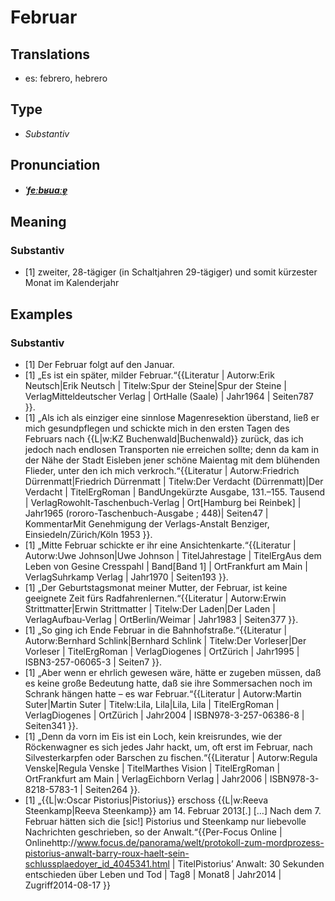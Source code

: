 # Februar
## Translations
- es: febrero, hebrero
## Type
- _Substantiv_
## Pronunciation
- **_[ˈfeːbʁuaːɐ̯](https://commons.wikimedia.org/wiki/File:De-Februar.ogg)_**
## Meaning
### Substantiv
- [1] zweiter, 28-tägiger (in Schaltjahren 29-tägiger) und somit kürzester Monat im Kalenderjahr
## Examples
### Substantiv
- [1] Der Februar folgt auf den Januar.
- [1] „Es ist ein später, milder Februar.“<ref>{{Literatur | Autorw:Erik Neutsch|Erik Neutsch | Titelw:Spur der Steine|Spur der Steine | VerlagMitteldeutscher Verlag | OrtHalle (Saale) | Jahr1964 | Seiten787 }}.</ref>
- [1] „Als ich als einziger eine sinnlose Magenresektion überstand, ließ er mich gesundpflegen und schickte mich in den ersten Tagen des Februars nach {{L|w:KZ Buchenwald|Buchenwald}} zurück, das ich jedoch nach endlosen Transporten nie erreichen sollte; denn da kam in der Nähe der Stadt Eisleben jener schöne Maientag mit dem blühenden Flieder, unter den ich mich verkroch.“<ref>{{Literatur | Autorw:Friedrich Dürrenmatt|Friedrich Dürrenmatt | Titelw:Der Verdacht (Dürrenmatt)|Der Verdacht | TitelErgRoman | BandUngekürzte Ausgabe, 131.–155. Tausend | VerlagRowohlt-Taschenbuch-Verlag | Ort[Hamburg bei Reinbek] | Jahr1965 (rororo-Taschenbuch-Ausgabe ; 448)| Seiten47 | KommentarMit Genehmigung der Verlags-Anstalt Benziger, Einsiedeln/Zürich/Köln 1953 }}.</ref>
- [1] „Mitte Februar schickte er ihr eine Ansichtenkarte.“<ref>{{Literatur | Autorw:Uwe Johnson|Uwe Johnson | TitelJahrestage | TitelErgAus dem Leben von Gesine Cresspahl | Band[Band 1] | OrtFrankfurt am Main | VerlagSuhrkamp Verlag | Jahr1970 | Seiten193 }}.</ref>
- [1] „Der Geburtstagsmonat meiner Mutter, der Februar, ist keine geeignete Zeit fürs Radfahrenlernen.“<ref>{{Literatur | Autorw:Erwin Strittmatter|Erwin Strittmatter | Titelw:Der Laden|Der Laden | VerlagAufbau-Verlag | OrtBerlin/Weimar | Jahr1983 | Seiten377 }}.</ref>
- [1] „So ging ich Ende Februar in die Bahnhofstraße.“<ref>{{Literatur | Autorw:Bernhard Schlink|Bernhard Schlink | Titelw:Der Vorleser|Der Vorleser | TitelErgRoman | VerlagDiogenes | OrtZürich | Jahr1995 | ISBN3-257-06065-3 | Seiten7 }}.</ref>
- [1] „Aber wenn er ehrlich gewesen wäre, hätte er zugeben müssen, daß es keine große Bedeutung hatte, daß sie ihre Sommersachen noch im Schrank hängen hatte – es war Februar.“<ref>{{Literatur | Autorw:Martin Suter|Martin Suter | Titelw:Lila, Lila|Lila, Lila | TitelErgRoman | VerlagDiogenes | OrtZürich | Jahr2004 | ISBN978-3-257-06386-8 | Seiten341 }}.</ref>
- [1] „Denn da vorn im Eis ist ein Loch, kein kreisrundes, wie der Röckenwagner es sich jedes Jahr hackt, um, oft erst im Februar, nach Silvesterkarpfen oder Barschen zu fischen.“<ref>{{Literatur | Autorw:Regula Venske|Regula Venske | TitelMarthes Vision | TitelErgRoman | OrtFrankfurt am Main | VerlagEichborn Verlag | Jahr2006 | ISBN978-3-8218-5783-1 | Seiten264 }}.</ref>
- [1] „{{L|w:Oscar Pistorius|Pistorius}} erschoss {{L|w:Reeva Steenkamp|Reeva Steenkamp}} am 14. Februar 2013[.] […] Nach dem 7. Februar hätten sich die [sic!] Pistorius und Steenkamp nur liebevolle Nachrichten geschrieben, so der Anwalt.“<ref>{{Per-Focus Online | Onlinehttp://www.focus.de/panorama/welt/protokoll-zum-mordprozess-pistorius-anwalt-barry-roux-haelt-sein-schlussplaedoyer_id_4045341.html | TitelPistorius’ Anwalt: 30 Sekunden entschieden über Leben und Tod | Tag8 | Monat8 | Jahr2014 | Zugriff2014-08-17 }}</ref>
